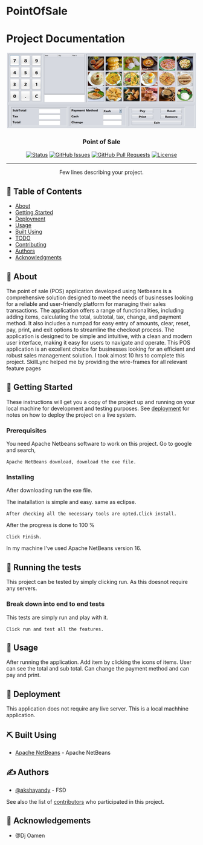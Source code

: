 # PointOfSale

# Project Documentation

<p align="center">
  <a href="" rel="noopener">
 <img width=500px height=200px src="POS.jpg" alt="Project logo"></a>
</p>


<h3 align="center">Point of Sale</h3>

<div align="center">

  [![Status](https://img.shields.io/badge/status-active-success.svg)]() 
  [![GitHub Issues](https://img.shields.io/github/issues/kylelobo/The-Documentation-Compendium.svg)](https://github.com/kylelobo/The-Documentation-Compendium/issues)
  [![GitHub Pull Requests](https://img.shields.io/github/issues-pr/kylelobo/The-Documentation-Compendium.svg)](https://github.com/kylelobo/The-Documentation-Compendium/pulls)
  [![License](https://img.shields.io/badge/license-MIT-blue.svg)](/LICENSE)

</div>

---

<p align="center"> Few lines describing your project.
    <br> 
</p>

## 📝 Table of Contents
- [About](#about)
- [Getting Started](#getting_started)
- [Deployment](#deployment)
- [Usage](#usage)
- [Built Using](#built_using)
- [TODO](../TODO.md)
- [Contributing](../CONTRIBUTING.md)
- [Authors](#authors)
- [Acknowledgments](#acknowledgement)

## 🧐 About <a name = "about"></a>
The point of sale (POS) application developed using Netbeans is a comprehensive solution designed to meet the needs of businesses looking for a reliable and user-friendly platform for managing their sales transactions. The application offers a range of functionalities, including adding items, calculating the total, subtotal, tax, change, and payment method. It also includes a numpad for easy entry of amounts, clear, reset, pay, print, and exit options to streamline the checkout process. The application is designed to be simple and intuitive, with a clean and modern user interface, making it easy for users to navigate and operate. This POS application is an excellent choice for businesses looking for an efficient and robust sales management solution. I took almost 10 hrs to complete this project. SkillLync helped me by providing the wire-frames for all relevant feature pages

## 🏁 Getting Started <a name = "getting_started"></a>
These instructions will get you a copy of the project up and running on your local machine for development and testing purposes. See [deployment](#deployment) for notes on how to deploy the project on a live system.

### Prerequisites
You need Apache Netbeans software to work on this project.
Go to google and search,

```
Apache NetBeans download, download the exe file.
```

### Installing
After downloading run the exe file.

The inatallation is simple and easy. same as eclipse.

```
After checking all the necessary tools are opted.Click install.
```

After the progress is done to 100
%

```
Click Finish.
```

In my machine I've used Apache NetBeans version 16.

## 🔧 Running the tests <a name = "tests"></a>
This project can be tested by simply clicking run. As this doesnot require any servers.

### Break down into end to end tests
This tests are simply run and play with it.

```
Click run and test all the features.
```

## 🎈 Usage <a name="usage"></a>
After running the application. Add item by clicking the icons of items. User can see the total and sub total. Can change the payment method and can pay and print.

## 🚀 Deployment <a name = "deployment"></a>
This application does not require any live server. This is a local machhine application.

## ⛏️ Built Using <a name = "built_using"></a>
- [Apache NetBeans](https://netbeans.apache.org/) - Apache NetBeans

## ✍️ Authors <a name = "authors"></a>
- [@akshayandy](https://github.com/akshayandy) - FSD

See also the list of [contributors](https://github.com/kylelobo/The-Documentation-Compendium/contributors) who participated in this project.

## 🎉 Acknowledgements <a name = "acknowledgement"></a>
- @Dj Oamen
